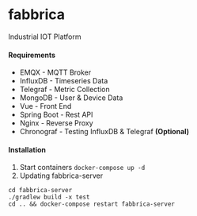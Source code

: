 # fabbrica
Industrial IOT Platform

#### Requirements
- EMQX - MQTT Broker
- InfluxDB - Timeseries Data
- Telegraf - Metric Collection
- MongoDB - User & Device Data
- Vue - Front End
- Spring Boot - Rest API
- Nginx - Reverse Proxy
- Chronograf - Testing InfluxDB & Telegraf **(Optional)**

#### Installation
1. Start containers
`docker-compose up -d`
2. Updating fabbrica-server
```
cd fabbrica-server
./gradlew build -x test 
cd .. && docker-compose restart fabbrica-server
```
